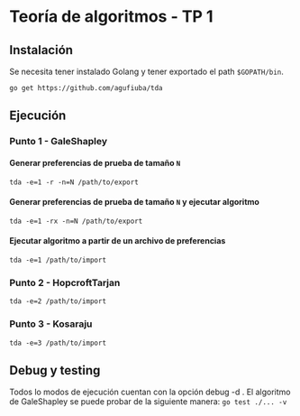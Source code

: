 # Teoría de algoritmos - TP 1
## Instalación
Se necesita tener instalado Golang y tener exportado el path `$GOPATH/bin`.
```
go get https://github.com/agufiuba/tda
```
## Ejecución
### Punto 1 - GaleShapley
#### Generar preferencias de prueba de tamaño `N`
```
tda -e=1 -r -n=N /path/to/export
```
#### Generar preferencias de prueba de tamaño `N` y ejecutar algoritmo
```
tda -e=1 -rx -n=N /path/to/export
```
#### Ejecutar algoritmo a partir de un archivo de preferencias
```
tda -e=1 /path/to/import
```

### Punto 2 - HopcroftTarjan
```
tda -e=2 /path/to/import
```

### Punto 3 - Kosaraju
```
tda -e=3 /path/to/import
```

## Debug y testing
Todos lo modos de ejecución cuentan con la opción debug -d .
El algoritmo de GaleShapley se puede probar de la siguiente manera:
`go test ./... -v`
